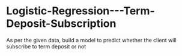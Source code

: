 # Logistic-Regression---Term-Deposit-Subscription
As per the given data, build a model to predict whether the client will subscribe to term deposit or not
